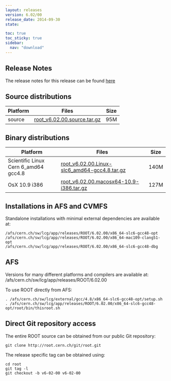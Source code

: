 ```yaml
---
layout: releases
version: 6.02/00
release_date: 2014-09-30
state:

toc: true
toc_sticky: true
sidebar:
  nav: "download"
---
```



## Release Notes
The release notes for this release can be found [here](/root-version-v6-02-00-patch-release-notes)

## Source distributions

| Platform       | Files | Size |
|-----------|-------|-----|
| source | [root_v6.02.00.source.tar.gz](https://root.cern.ch/download/root_v6.02.00.source.tar.gz) |  95M |


## Binary distributions

| Platform       | Files | Size |
|-----------|-------|-----|
| Scientific Linux Cern 6_amd64 gcc4.8 | [root_v6.02.00.Linux-slc6_amd64-gcc4.8.tar.gz](https://root.cern.ch/download/root_v6.02.00.Linux-slc6_amd64-gcc4.8.tar.gz) | 140M |
| OsX 10.9 i386 | [root_v6.02.00.macosx64-10.9-i386.tar.gz](https://root.cern.ch/download/root_v6.02.00.macosx64-10.9-i386.tar.gz) | 127M |



## Installations in AFS and CVMFS
Standalone installations with minimal external dependencies are available at:
~~~
/afs/cern.ch/sw/lcg/app/releases/ROOT/6.02.00/x86_64-slc6-gcc48-opt
/afs/cern.ch/sw/lcg/app/releases/ROOT/6.02.00/x86_64-mac109-clang51-opt
/afs/cern.ch/sw/lcg/app/releases/ROOT/6.02.00/x86_64-slc6-gcc48-dbg
~~~

## AFS
Versions for many different platforms and compilers are available at:
/afs/cern.ch/sw/lcg/app/releases/ROOT/6.02.00

To use ROOT directly from AFS:
~~~
. /afs/cern.ch/sw/lcg/external/gcc/4.8/x86_64-slc6-gcc48-opt/setup.sh
. /afs/cern.ch/sw/lcg/app/releases/ROOT/6.02.00/x86_64-slc6-gcc48-opt/root/bin/thisroot.sh
~~~

## Direct Git repository access
The entire ROOT source can be obtained from our public Git repository:

~~~
git clone http://root.cern.ch/git/root.git
~~~
The release specific tag can be obtained using:
~~~
cd root
git tag -l
git checkout -b v6-02-00 v6-02-00
~~~
